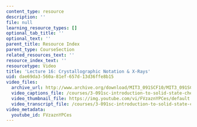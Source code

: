 ```yaml
---
content_type: resource
description: ''
file: null
learning_resource_types: []
optional_tab_title: ''
optional_text: ''
parent_title: Resource Index
parent_type: CourseSection
related_resources_text: ''
resource_index_text: ''
resourcetype: Video
title: 'Lecture 16: Crystallographic Notation & X-Rays'
uid: dae69da3-560a-81ef-657d-13d36ffe8b15
video_files:
  archive_url: http://www.archive.org/download/MIT3_091SCF10/MIT3_091SCF10lec16_300k.mp4
  video_captions_file: /courses/3-091sc-introduction-to-solid-state-chemistry-fall-2010/1a54514d482359a1be353ea28de192f4_FVzaznYPCes.vtt
  video_thumbnail_file: https://img.youtube.com/vi/FVzaznYPCes/default.jpg
  video_transcript_file: /courses/3-091sc-introduction-to-solid-state-chemistry-fall-2010/06376bcf40b0cdddc44db8b0d3fdafa8_FVzaznYPCes.pdf
video_metadata:
  youtube_id: FVzaznYPCes
---
```

